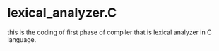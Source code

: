 # lexical_analyzer.C
this is the coding of first phase of compiler that is lexical analyzer in  C language.
